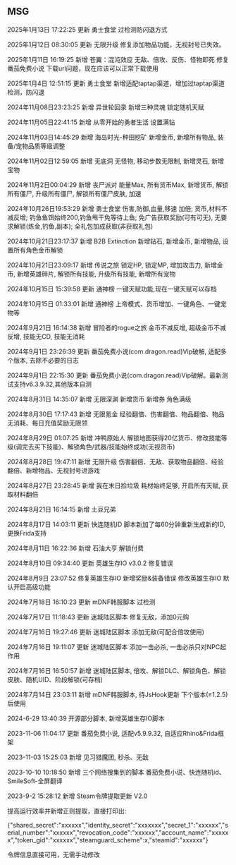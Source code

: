 ## MSG
2025年1月13日 17:22:25
更新 勇士食堂 过检测防闪退方式

2025年1月12日 08:30:05
更新 无限升级 修复添加物品功能，无视封号已失效。

2025年1月11日 16:19:25
新增 苍翼：混沌效应 无敌、倍攻、反伤、怪物即死
修复番茄免费小说 下载url问题，现在应该可以正常下载使用

2025年1月4日 12:51:15
更新 勇士食堂 新增适配taptap渠道，增加过taptap渠道检测，防闪退

2024年11月08日23:23:25
新增 异世轮回录 新增三种灵魂 锁定随机天赋

2024年11月05日22:41:15
新增 从零开始的勇者生活 设置满钻

2024年11月03日14:45:29
新增 海岛时光-种田挖矿 新增金币, 新增所有物品, 装备/宠物品质等级调整

2024年11月02日12:59:05
新增 无底洞 无怪物, 移动步数无限制, 新增灵石, 新增宝物

2024年11月2日00:04:29
新增 丧尸派对 能量Max, 所有货币Max, 新增货币, 解锁所有僵尸, 升级所有僵尸, 解锁所有僵尸皮肤, 加速

2024年10月26日19:53:29
新增 勇士食堂 伤害,防御,血量,移速 加倍; 货币,材料不减反增; 钓鱼鱼饵始终200,钓鱼甩干免等待上鱼; 免广告获取奖励(可有可无), 无要求解锁(炼金,钓鱼,副本); 全礼包加成获取(非获取礼包) 

2024年10月21日23:17:37
新增 B2B Extinction 新增钻石, 新增金币, 新增物品, 设置所有角色金币解锁

2024年10月21日23:09:17
新增 传说之旅 锁定HP, 锁定MP, 增加攻击力, 新增金币, 新增英雄碎片, 解锁所有技能, 升级所有技能, 新增所有宠物

2024年10月15日 15:39:58
更新 通神榜 一键天赋功能,现在一键天赋可以存档

2024年10月15日 01:33:01
新增 通神榜 上帝模式、货币增加、一键角色、一键宠物等

2024年9月21日 16:14:38
新增 冒险者的rogue之旅 金币不减反增, 超级金币不减反增, 技能无CD, 技能无消耗

2024年9月1日 23:26:39
更新 番茄免费小说(com.dragon.read)Vip破解, 适配多个版本, 去除不必要的日志

2024年9月1日 22:15:30
更新 番茄免费小说(com.dragon.read)Vip破解。最新测试支持v6.3.9.32,其他版本自测

2024年8月31日 14:35:07
新增 无限深渊 新增货币 新增券 角色满级

2024年8月30日 17:17:43
新增 无限氪金 经验翻倍、伤害翻倍、物品翻倍、物品无消耗、每日充值奖励无限领

2024年8月29日 01:07:25
新增 冲鸭原始人 解锁地图获得20亿货币、修改技能等级(调完去买下技能)、解锁角色/武器/技能始终成功(无视货币)

2024年8月28日 19:47:11
新增 无限升级 伤害翻倍、无敌、获取物品翻倍、经验翻倍、新增物品、无视封号进游戏

2024年8月27日 23:28:45
新增 我在末日捡垃圾 耗材始终足够, 开启所有天赋, 获取材料翻倍

2024年8月21日 16:14:15
新增 土豆兄弟

2024年8月17日 14:03:11
更新 快连随机ID 脚本新加了每60分钟重新生成新的ID, 更换Frida支持

2024年8月11日 16:22:36
新增 石油大亨 解锁付费

2024年8月10日 09:34:40
更新 英雄生存IO v3.0.2 修复错误

2024年8月9日 23:07:52
修复英雄生存IO 新增奖励&装备错误
修改英雄生存IO 默认开启高级功能

2024年7月18日 16:10:23
更新 mDNF韩服脚本 过检测

2024年7月17日 11:18:43
更新 迷城陆区脚本 修复无敌，添加0元购


2024年7月16日 19:27:46
更新 迷城陆区脚本 添加无敌(可配合倍攻使用)

2024年7月16日 19:11:07
更新 迷城陆区脚本 添加一击必杀, 一击必杀只对NPC起作用

2024年7月16日 16:50:57
新增 迷城陆区脚本, 倍攻、解锁DLC、解锁角色、解锁皮肤、随机UID、阶段解锁(可存档)

2024年7月14日 23:03:11
新增 mDNF韩服脚本, 待JsHook更新 下个版本(≥1.2.5)后使用


2024-6-29 13:40:39
开源部分脚本, 新增英雄生存IO脚本

2023-11-06 11:04:17
更新 番茄免费小说, 适配v5.9.9.32, 自适应Rhino&Frida框架

2023-11-03 15:25:03
新增 见习猎魔团, 秒杀、无敌

2023-10-10 10:18:50
新增 三个网络搜集到的脚本
番茄免费小说、快连随机id、SmileSoft-全屏翻译


2023-9-2 15:28:12
新增 Steam令牌提取更新 V2.0

提高运行效率并新增正则提取，直接打印出:

{"shared_secret":"xxxxxx","identity_secret":"xxxxxxx","secret_1":"xxxxxx","serial_number":"xxxxxx","revocation_code":"xxxxxx","account_name":"xxxxxx","token_gid":"xxxxxx","steamguard_scheme":x,"steamid":"xxxxxx"}

令牌信息直接可用，无需手动修改